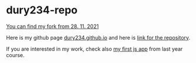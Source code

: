 # dury234-repo

[You can find my fork from 28. 11. 2021](https://github.com/dury234/git-lesson-repository.git)

Here is my github page [dury234.github.io](https://dury234.github.io/) and here is [link for the repository](https://github.com/dury234/dury234.github.io.git).

If you are interested in my work, check also [my first js app](https://dury234.github.io/gallery/) from last year course.
